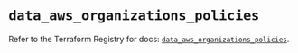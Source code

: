 # `data_aws_organizations_policies`

Refer to the Terraform Registry for docs: [`data_aws_organizations_policies`](https://registry.terraform.io/providers/hashicorp/aws/5.100.0/docs/data-sources/organizations_policies).
